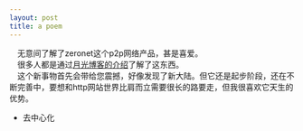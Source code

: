 ```yaml
---
layout: post
title: a poem
---
```


　无意间了解了zeronet这个p2p网络产品，甚是喜爱。   
　很多人都是通过[月光博客的介绍](http://www.williamlong.info/archives/4574.html)了解了这东西。   
　这个新事物首先会带给您震撼，好像发现了新大陆。但它还是起步阶段，还在不断完善中，要想和http网站世界比肩而立需要很长的路要走，但我很喜欢它天生的优势。      

- 去中心化     


  
  
  
  
